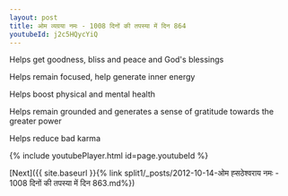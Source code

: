 ```yaml
---
layout: post
title: ओम व्यग्रया नमः - 1008 दिनों की तपस्या में दिन 864
youtubeId: j2c5HQycYiQ
---
```

 
 
Helps get goodness, bliss and peace and God's blessings
 
Helps remain focused, help generate inner energy 
 
Helps boost physical and mental health 
 
Helps remain grounded and generates a sense of gratitude towards the greater power 
 
Helps reduce bad karma
 
 
 
 


{% include youtubePlayer.html id=page.youtubeId %}
 
[Next]({{ site.baseurl }}{% link  split1/_posts/2012-10-14-ओम ह्सठेश्वराय नमः - 1008 दिनों की तपस्या में दिन 863.md%})
 
